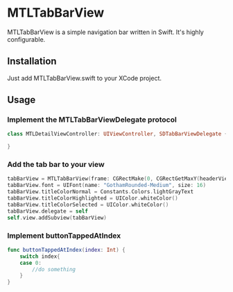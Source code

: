 # MTLTabBarView

MTLTabBarView is a simple navigation bar written in Swift. It's highly configurable.

## Installation

Just add MTLTabBarView.swift to your XCode project.

## Usage

### Implement the MTLTabBarViewDelegate protocol

```swift
class MTLDetailViewController: UIViewController, SDTabBarViewDelegate {

}
```

### Add the tab bar to your view
```swift
tabBarView = MTLTabBarView(frame: CGRectMake(0, CGRectGetMaxY(headerView.frame), self.view.frame.size.width, 60), titles: ["ABOUT", "DETAILS", "LOCATION"])
tabBarView.font = UIFont(name: "GothamRounded-Medium", size: 16)
tabBarView.titleColorNormal = Constants.Colors.lightGrayText
tabBarView.titleColorHighlighted = UIColor.whiteColor()
tabBarView.titleColorSelected = UIColor.whiteColor()
tabBarView.delegate = self
self.view.addSubview(tabBarView)
```
### Implement buttonTappedAtIndex
```swift
func buttonTappedAtIndex(index: Int) {
    switch index{
    case 0:
        //do something
    }
}
 ```